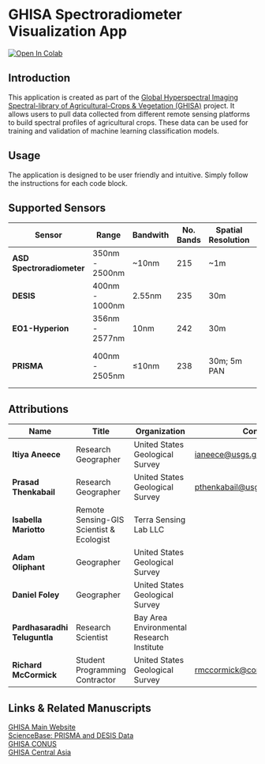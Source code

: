 # GHISA Spectroradiometer Visualization App
[![Open In Colab](https://colab.research.google.com/assets/colab-badge.svg)](https://colab.research.google.com/github/rmccormick-contractor/Hyperion-ASD-Visualization/blob/main/GHISA_Visualization.ipynb)


## Introduction
This application is created as part of the [Global Hyperspectral Imaging Spectral-library of Agricultural-Crops & Vegetation (GHISA)](https://www.usgs.gov/centers/western-geographic-science-center/science/global-hyperspectral-imaging-spectral-library) project. It allows users to pull data collected from different remote sensing platforms to build spectral profiles of agricultural crops. These data can be used for training and validation of machine learning classification models.

## Usage
The application is designed to be user friendly and intuitive. Simply follow the instructions for each code block.

## Supported Sensors
|Sensor|Range|Bandwith|No. Bands|Spatial Resolution|Temporal Resolution|Orbit|
|---|---|---|---|---|---|---|
|**ASD Spectroradiometer**|350nm - 2500nm|~10nm|215|~1m|Instant|N/A (Terrestrial)|
|**DESIS**|400nm - 1000nm|2.55nm|235|30m|10-day (variable)|ISS|
|**EO1-Hyperion**|356nm - 2577nm|10nm|242|30m|16-day|Polar|
|**PRISMA**|400nm - 2505nm|≤10nm|238|30m; 5m PAN|29-day (Re-targeting Available)|Polar|

## Attributions
|Name|Title|Organization|Contact|
|---|---|---|---|
|**Itiya Aneece**|Research Geographer|United States Geological Survey|ianeece@usgs.gov|
|**Prasad Thenkabail**|Research Geographer|United States Geological Survey|pthenkabail@usgs.gov|
|**Isabella Mariotto**|Remote Sensing-GIS Scientist & Ecologist|Terra Sensing Lab LLC||
|**Adam Oliphant**|Geographer|United States Geological Survey||
|**Daniel Foley**|Geographer|United States Geological Survey||
|**Pardhasaradhi Teluguntla**|Research Scientist|Bay Area Environmental Research Institute||
|**Richard McCormick**|Student Programming Contractor|United States Geological Survey|rmccormick@contractor.usgs.gov|

## Links & Related Manuscripts
[GHISA Main Website](https://www.usgs.gov/centers/western-geographic-science-center/science/global-hyperspectral-imaging-spectroscopy)<br>
[ScienceBase: PRISMA and DESIS Data](https://www.sciencebase.gov/catalog/item/62a91cc2d34ec53d2770f06d)<br>
[GHISA CONUS](https://lpdaac.usgs.gov/products/ghisaconusv001/)<br>
[GHISA Central Asia](https://lpdaac.usgs.gov/products/ghisacasiav001/)<br>
